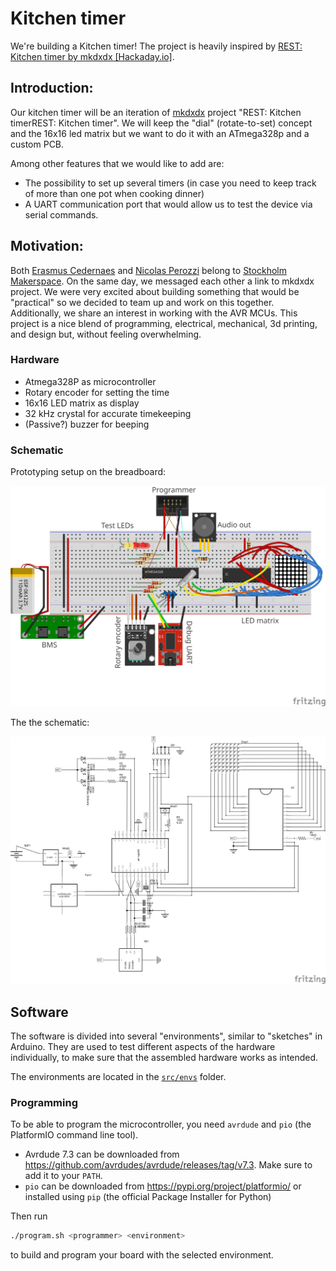 # Kitchen timer

We're building a Kitchen timer!
The project is heavily inspired by [REST: Kitchen timer by mkdxdx [Hackaday.io]](https://hackaday.io/project/194386-rest-kitchen-timer).

## Introduction:
Our kitchen timer will be an iteration of [mkdxdx](https://hackaday.io/mkdxdx) project "REST: Kitchen timerREST: Kitchen timer". We will keep the "dial" (rotate-to-set) concept and the 16x16 led matrix but we want to do it with an ATmega328p and a custom PCB.

Among other features that we would like to add are:
* The possibility to set up several timers (in case you need to keep track of more than one pot when cooking dinner)
* A UART communication port that would allow us to test the device via serial commands.

## Motivation:
Both [Erasmus Cedernaes](https://github.com/emanuelen5) and [Nicolas Perozzi](https://github.com/nperozzi) belong to [Stockholm Makerspace](https://www.makerspace.se/). On the same day, we messaged each other a link to mkdxdx​ project. We were very excited about building something that would be "practical" so we decided to team up and work on this together. Additionally, we share an interest in working with the AVR MCUs. This project is a nice blend of programming, electrical, mechanical, 3d printing, and design but, without feeling overwhelming.

### Hardware

* Atmega328P as microcontroller
* Rotary encoder for setting the time
* 16x16 LED matrix as display
* 32 kHz crystal for accurate timekeeping
* (Passive?) buzzer for beeping

### Schematic

Prototyping setup on the breadboard:

![Breadboard setup](./fritzing/schema_bb.svg)

The the schematic:

![Schematic](./fritzing/schema_schem.svg)

## Software

The software is divided into several "environments", similar to "sketches" in Arduino. They are used to test different aspects of the hardware individually, to make sure that the assembled hardware works as intended.

The environments are located in the [`src/envs`](./src/envs/) folder.

### Programming

To be able to program the microcontroller, you need `avrdude` and `pio` (the PlatformIO command line tool).

* Avrdude 7.3 can be downloaded from <https://github.com/avrdudes/avrdude/releases/tag/v7.3>. Make sure to add it to your `PATH`.
* `pio` can be downloaded from <https://pypi.org/project/platformio/> or installed using `pip` (the official Package Installer for Python)

Then run

```bash
./program.sh <programmer> <environment>
```

to build and program your board with the selected environment.
